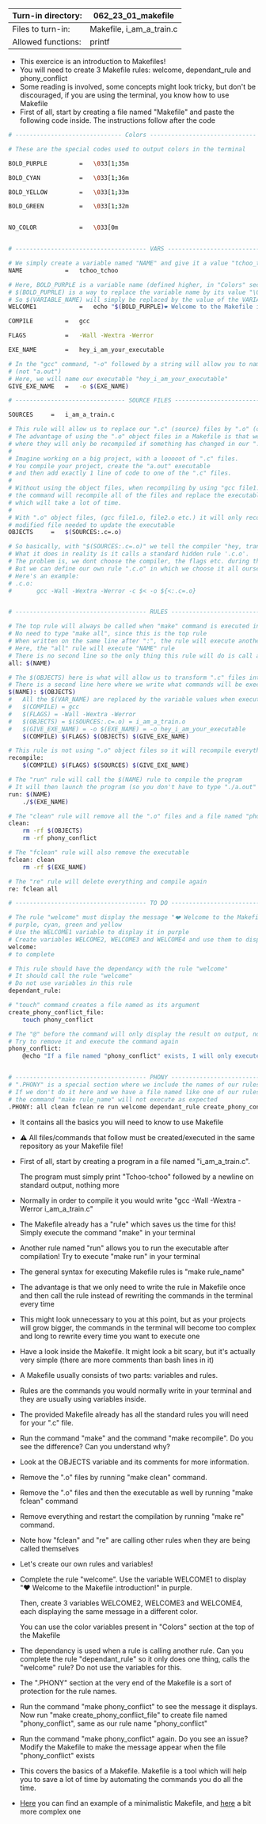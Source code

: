 Turn-in directory: | 062_23_01_makefile|
-------------|-------------|
Files to turn-in: | Makefile, i_am_a_train.c |
Allowed functions: | printf

* This exercice is an introduction to Makefiles!
* You will need to create 3 Makefile rules: welcome, dependant_rule and phony_conflict
* Some reading is involved, some concepts might look tricky, but don't be discouraged, if you are using the terminal, you know how to use Makefile
* First of all, start by creating a file named "Makefile" and paste the following code inside. The instructions follow after the code
``` Bash
# ------------------------------ Colors ------------------------------

# These are the special codes used to output colors in the terminal

BOLD_PURPLE			=	\033[1;35m

BOLD_CYAN			=	\033[1;36m

BOLD_YELLOW			=	\033[1;33m

BOLD_GREEN			=	\033[1;32m


NO_COLOR			=	\033[0m


# ------------------------------------- VARS ----------------------------------

# We simply create a variable named "NAME" and give it a value "tchoo_tchoo"
NAME			=	tchoo_tchoo

# Here, BOLD_PURPLE is a variable name (defined higher, in "Colors" section)
# $(BOLD_PUPRLE) is a way to replace the variable name by its value "\033[1;35m"
# So $(VARIABLE_NAME) will simply be replaced by the value of the VARIABLE_NAME when executed
WELCOME1			=	echo "$(BOLD_PURPLE)❤️ Welcome to the Makefile introduction!\n$(NO_COLOR)"

COMPILE			=	gcc

FLAGS			=	-Wall -Wextra -Werror 

EXE_NAME		=	hey_i_am_your_executable

# In the "gcc" command, "-o" followed by a string will allow you to name your executable differently
# (not "a.out")
# Here, we will name our executable "hey_i_am_your_executable"
GIVE_EXE_NAME	=	-o $(EXE_NAME)

# ------------------------------- SOURCE FILES --------------------------------

SOURCES		=	i_am_a_train.c

# This rule will allow us to replace our ".c" (source) files by ".o" (object) files
# The advantage of using the ".o" object files in a Makefile is that we can create a relation
# where they will only be recompiled if something has changed in our ".c" files
# 
# Imagine working on a big project, with a looooot of ".c" files.
# You compile your project, create the "a.out" executable
# and then add exactly 1 line of code to one of the ".c" files.
#
# Without using the object files, when recompiling by using "gcc file1.c file2.c etc."
# the command will recompile all of the files and replace the executable,
# which will take a lot of time.
#
# With ".o" object files, (gcc file1.o, file2.o etc.) it will only recompile this one
# modified file needed to update the executable 
OBJECTS		=	$(SOURCES:.c=.o)

# So basically, with "$(SOURCES:.c=.o)" we tell the compiler "hey, transform my .c files into .o objects"
# What it does in reality is it calls a standard hidden rule '.c.o'.
# The problem is, we dont choose the compiler, the flags etc. during the compilation
# But we can define our own rule ".c.o" in which we choose it all ourselves
# Here's an example:
# .c.o:
#		gcc -Wall -Wextra -Werror -c $< -o ${<:.c=.o}


# ------------------------------------- RULES ---------------------------------

# The top rule will always be called when "make" command is executed in the terminal
# No need to type "make all", since this is the top rule
# When written on the same line after ":", the rule will execute another rule
# Here, the "all" rule will execute "NAME" rule
# There is no second line so the only thing this rule will do is call another rule
all: $(NAME)

# The $(OBJECTS) here is what will allow us to transform ".c" files into ".o" before compiling
# There is a second line here where we write what commands will be executed by the rule
$(NAME): $(OBJECTS)
#	All the $(VAR_NAME) are replaced by the variable values when executed:
#	$(COMPILE) = gcc
#	$(FLAGS) = -Wall -Wextra -Werror
#	$(OBJECTS) = $(SOURCES:.c=.o) = i_am_a_train.o
#	$(GIVE_EXE_NAME) = -o $(EXE_NAME) = -o hey_i_am_your_executable
	$(COMPILE) $(FLAGS) $(OBJECTS) $(GIVE_EXE_NAME)

# This rule is not using ".o" object files so it will recompile everything every time it's called
recompile:
	$(COMPILE) $(FLAGS) $(SOURCES) $(GIVE_EXE_NAME)

# The "run" rule will call the $(NAME) rule to compile the program
# It will then launch the program (so you don't have to type "./a.out" after compilation)
run: $(NAME)
	./$(EXE_NAME)

# The "clean" rule will remove all the ".o" files and a file named "phony_conflict"
clean:
	rm -rf $(OBJECTS)
	rm -rf phony_conflict

# The "fclean" rule will also remove the executable
fclean: clean
	rm -rf $(EXE_NAME)

# The "re" rule will delete everything and compile again
re:	fclean all

# ------------------------------------- TO DO ---------------------------------

# The rule "welcome" must display the message "❤️ Welcome to the Makefile introduction!" in 4 colors:
# purple, cyan, green and yellow
# Use the WELCOME1 variable to display it in purple
# Create variables WELCOME2, WELCOME3 and WELCOME4 and use them to display different colors
welcome:
# to complete

# This rule should have the dependancy with the rule "welcome"
# It should call the rule "welcome"
# Do not use variables in this rule
dependant_rule:

# "touch" command creates a file named as its argument
create_phony_conflict_file:
	touch phony_conflict

# The "@" before the command will only display the result on output, not the command itself
# Try to remove it and execute the command again
phony_conflict:
	@echo "If a file named "phony_conflict" exists, I will only execute if you add \"phony_conflict\" to \".PHONY\" section"


# ------------------------------------- PHONY ---------------------------------
# ".PHONY" is a special section where we include the names of our rules after ".PHONY"
# If we don't do it here and we have a file named like one of our rules,
# the command "make rule_name" will not execute as expected
.PHONY:	all clean fclean re run welcome dependant_rule create_phony_conflict_file

```

* It contains all the basics you will need to know to use Makefile
* ⚠️ All files/commands that follow must be created/executed in the same repository as your Makefile file!
* First of all, start by creating a program in a file named "i_am_a_train.c".

  The program must simply print "Tchoo-tchoo" followed by a newline on standard output, nothing more
  
* Normally in order to compile it you would write "gcc -Wall -Wextra -Werror i_am_a_train.c"
* The Makefile already has a "rule" which saves us the time for this! Simply execute the command "make" in your terminal
* Another rule named "run" allows you to run the executable after compilation! Try to execute "make run" in your terminal
* The general syntax for executing Makefile rules is "make rule_name"
* The advantage is that we only need to write the rule in Makefile once and then call the rule instead of rewriting the commands in the terminal every time
* This might look unnecessary to you at this point, but as your projects will grow bigger, the commands in the terminal will become too complex and long to rewrite every time you want to execute one
* Have a look inside the Makefile. It might look a bit scary, but it's actually very simple (there are more comments than bash lines in it)
* A Makefile usually consists of two parts: variables and rules.
* Rules are the commands you would normally write in your terminal and they are usually using variables inside.
* The provided Makefile already has all the standard rules you will need for your ".c" file.
* Run the command "make" and the command "make recompile". Do you see the difference? Can you understand why?
* Look at the OBJECTS variable and its comments for more information.
* Remove the ".o" files by running "make clean" command.
* Remove the ".o" files and then the executable as well by running "make fclean" command
* Remove everything and restart the compilation by running "make re" command.
* Note how "fclean" and "re" are calling other rules when they are being called themselves
* Let's create our own rules and variables!
* Complete the rule "welcome". Use the variable WELCOME1 to display "❤️ Welcome to the Makefile introduction!" in purple.

	Then, create 3 variables WELCOME2, WELCOME3 and WELCOME4, each displaying the same message in a different color.

	You can use the color variables present in "Colors" section at the top of the Makefile

* The dependancy is used when a rule is calling another rule. Can you complete the rule "dependant_rule" so it only does one thing, calls the "welcome" rule?
	Do not use the variables for this.
* The ".PHONY" section at the very end of the Makefile is a sort of protection for the rule names.
* Run the command "make phony_conflict" to see the message it displays. Now run "make create_phony_conflict_file" to create file named "phony_conflict", same as our rule name "phony_conflict"
* Run the command "make phony_conflict" again. Do you see an issue? Modify the Makefile to make the message appear when the file "phony_conflict" exists
* This covers the basics of a Makefile. Makefile is a tool which will help you to save a lot of time by automating the commands you do all the time.
* [Here](https://github.com/Ysoroko/ft_printf/blob/master/Makefile) you can find an example of a minimalistic Makefile, and [here](https://github.com/Ysoroko/Minishell/blob/master/Makefile) a bit more complex one

